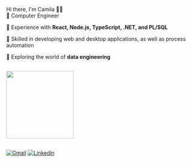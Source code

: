 Hi there, I'm Camila 👩‍💻  
🔹 Computer Engineer 

🔹 Experience with **React, Node.js, TypeScript, .NET, and PL/SQL**  

🔹 Skilled in developing web and desktop applications, as well as process automation  

🔹 Exploring the world of **data engineering** 

##
<div>
    <img height="180em" src="https://github-readme-stats.vercel.app/api/top-langs/?username=CamilaPrado27&layout=compact&langs_count=8&theme=radical"/>
  </div>
  
##
<div>
    <a href="mailto: pradocamila07m@gmail.com"><img src="https://img.shields.io/badge/Gmail-FF0000?style=for-the-badge&logo=Gmail&logoColor=white" alt="Gmail" /></a>
    <a href="https://www.linkedin.com/in/camilaprado07/" target="_blank"><img src="https://img.shields.io/badge/LinkedIn-00008B?style=for-the-badge&logo=linkedin&labelColor=00008B" alt="Linkedin" /></a>
<!--     <a href="" target="_blank"><img src="https://img.shields.io/badge/-Instagram-DD2A7B?style=for-the-badge&logo=instagram&logoColor=white" alt="Instagram" /></a> -->
    
</div>
